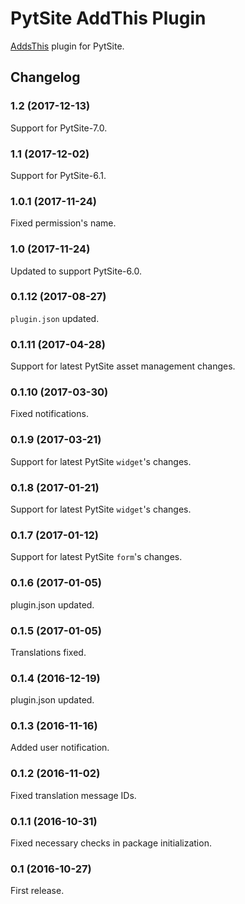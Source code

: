 # PytSite AddThis Plugin

[AddsThis](https://addthis.com) plugin for PytSite.


## Changelog


### 1.2 (2017-12-13)

Support for PytSite-7.0.


### 1.1 (2017-12-02)

Support for PytSite-6.1.


### 1.0.1 (2017-11-24)

Fixed permission's name.


### 1.0 (2017-11-24)

Updated to support PytSite-6.0.


### 0.1.12 (2017-08-27)

`plugin.json` updated.


### 0.1.11 (2017-04-28)

Support for latest PytSite asset management changes.


### 0.1.10 (2017-03-30)

Fixed notifications.


### 0.1.9 (2017-03-21)

Support for latest PytSite `widget`'s changes.


### 0.1.8 (2017-01-21)

Support for latest PytSite `widget`'s changes.


### 0.1.7 (2017-01-12)

Support for latest PytSite `form`'s changes.


### 0.1.6 (2017-01-05)

plugin.json updated.


### 0.1.5 (2017-01-05)

Translations fixed.


### 0.1.4 (2016-12-19)

plugin.json updated.


### 0.1.3 (2016-11-16)

Added user notification.


### 0.1.2 (2016-11-02)

Fixed translation message IDs.


### 0.1.1 (2016-10-31)

Fixed necessary checks in package initialization.


### 0.1 (2016-10-27)

First release.
